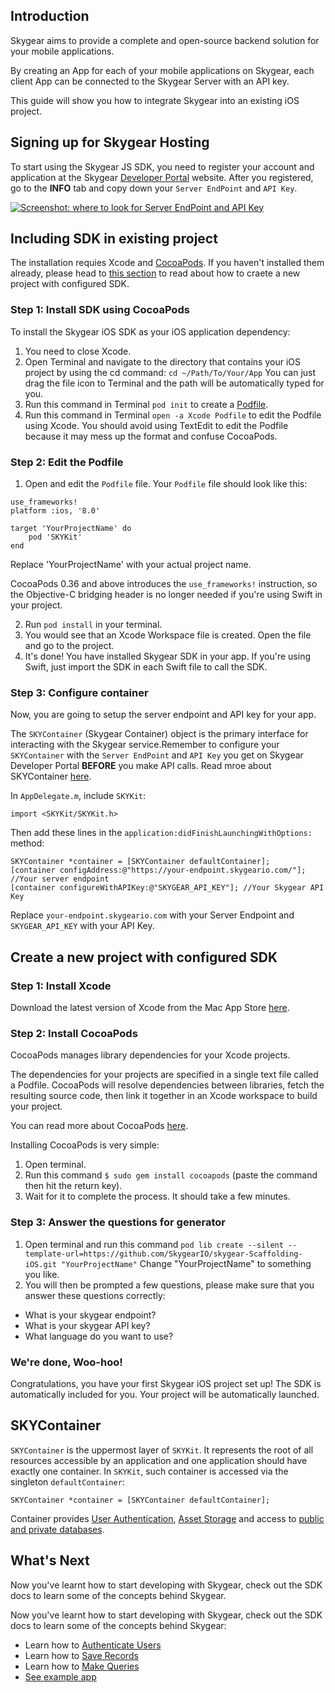 <a name="getting-started"></a>
## Introduction

Skygear aims to provide a complete and open-source backend solution for
your mobile applications.

By creating an App for each of your mobile applications on Skygear, each
client App can be connected to the Skygear Server with an API key.

This guide will show you how to integrate Skygear into an existing iOS project.

<a name="sign-up-hosting"></a>
## Signing up for Skygear Hosting

To start using the Skygear JS SDK, you need to register your account and
application at the Skygear [Developer Portal](https://portal.skygear.io)
website. After you registered, go to the **INFO** tab and copy down your
`Server EndPoint` and `API Key`.

[![Screenshot: where to look for Server EndPoint and API Key](/assets/common/portal-endpoint-apikey.png)](/assets/common/portal-endpoint-apikey.png)


<a name="include-ios-sdk"></a>
## Including SDK in existing project

The installation requies Xcode and [CocoaPods](https://cocoapods.org/). If you haven't installed them already, please head to [this section](#new-project) to read about how to craete a new project with configured SDK.

### Step 1: Install SDK using CocoaPods

To install the Skygear iOS SDK as your iOS application dependency:

1. You need  to close Xcode.
2. Open Terminal and navigate to the directory that contains your iOS project by using the cd command: `cd ~/Path/To/Your/App` You can just drag the file icon to Terminal and the path will be automatically typed for you.
3. Run this command in Terminal `pod init` to create a [Podfile](https://guides.cocoapods.org/using/the-podfile.html).
4. Run this command in Terminal `open -a Xcode Podfile` to edit the Podfile using Xcode. You should avoid using TextEdit to edit the Podfile because it may mess up the format and confuse CocoaPods.

### Step 2: Edit the Podfile

1. Open and edit the `Podfile` file. Your `Podfile` file should look like this:

```
use_frameworks!
platform :ios, '8.0'

target 'YourProjectName' do
    pod 'SKYKit'
end
```

Replace 'YourProjectName' with your actual project name.

CocoaPods 0.36 and above introduces the `use_frameworks!` instruction, so the Objective-C bridging header is no longer needed if you're using Swift in your project.

2. Run `pod install` in your terminal.
3. You would see that an Xcode Workspace file is created. Open the file and go to the project.
4. It's done! You have installed Skygear SDK in your app. If you're using Swift, just import the SDK in each Swift file to call the SDK.

### Step 3: Configure container

Now, you are going to setup the server endpoint and API key for your app.

The `SKYContainer` (Skygear Container) object is the primary interface for interacting with the Skygear service.Remember to configure your `SKYContainer` with the `Server EndPoint` and `API Key` you get on Skygear Developer Portal **BEFORE** you make API calls. Read mroe about SKYContainer [here](#skycontainer).

In `AppDelegate.m`, include `SKYKit`:

```obj-c
import <SKYKit/SKYKit.h>
```

Then add these lines in the `application:didFinishLaunchingWithOptions:` method:

```obj-c
SKYContainer *container = [SKYContainer defaultContainer];
[container configAddress:@"https://your-endpoint.skygeario.com/"]; //Your server endpoint
[container configureWithAPIKey:@"SKYGEAR_API_KEY"]; //Your Skygear API Key
```

Replace `your-endpoint.skygeario.com` with your Server Endpoint and `SKYGEAR_API_KEY` with your API Key.

<a name="new-project"></a>
## Create a new project with configured SDK

### Step 1: Install Xcode

Download the latest version of Xcode from the Mac App Store [here](https://itunes.apple.com/en/app/xcode/id497799835?mt=12).

### Step 2: Install CocoaPods

CocoaPods manages library dependencies for your Xcode projects.

The dependencies for your projects are specified in a single text file called a Podfile. CocoaPods will resolve dependencies between libraries, fetch the resulting source code, then link it together in an Xcode workspace to build your project.

You can read more about CocoaPods [here](https://guides.cocoapods.org/using/getting-started.html).

Installing CocoaPods is very simple:

1. Open terminal.
2. Run this command `$ sudo gem install cocoapods` (paste the command then hit the return key).
3. Wait for it to complete the process. It should take a few minutes.

### Step 3: Answer the questions for generator

1. Open terminal and run this command `pod lib create --silent --template-url=https://github.com/SkygearIO/skygear-Scaffolding-iOS.git "YourProjectName"` Change "YourProjectName" to something you like.
2. You will then be prompted a few questions, please make sure that you answer these questions correctly:

- What is your skygear endpoint?
- What is your skygear API key?
- What language do you want to use?

### We're done, Woo-hoo!
Congratulations, you have your first Skygear iOS project set up! The SDK is automatically included for you. Your project will be automatically launched.

<a name="skycontainer"></a>
## SKYContainer

`SKYContainer` is the uppermost layer of `SKYKit`. It represents the root of all
resources accessible by an application and one application should have exactly
one container. In `SKYKit`, such container is accessed via the singleton
`defaultContainer`:

```obj-c
SKYContainer *container = [SKYContainer defaultContainer];
```

Container provides [User Authentication](/ios/guide/users),
[Asset Storage](/ios/guide/asset) and access to
[public and private databases](/ios/guide/record).

<a name="whats-next"></a>
## What's Next
Now you've learnt how to start developing with Skygear, check out the SDK docs to learn some of the concepts behind Skygear.

Now you've learnt how to start developing with Skygear, check out the SDK docs to learn some of the concepts behind Skygear:

- Learn how to [Authenticate Users](/ios/guide/users)
- Learn how to [Save Records](/ios/guide/record)
- Learn how to [Make Queries](/ios/guide/query)
- [See example app](/ios/guide/first-app)
